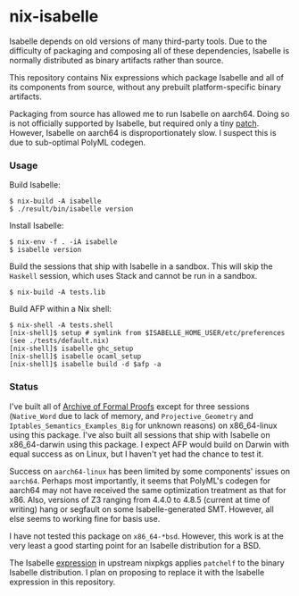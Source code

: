 # nix-isabelle

Isabelle depends on old versions of many third-party tools. Due to the difficulty of packaging and composing all of these dependencies, Isabelle is normally distributed as binary artifacts rather than source.

This repository contains Nix expressions which package Isabelle and all of its components from source, without any prebuilt platform-specific binary artifacts.

Packaging from source has allowed me to run Isabelle on aarch64. Doing so is not officially supported by Isabelle, but required only a tiny [patch](./isabelle/patches/add-platform-aarch64.patch). However, Isabelle on aarch64 is disproportionately slow. I suspect this is due to sub-optimal PolyML codegen.

### Usage

Build Isabelle:
```
$ nix-build -A isabelle
$ ./result/bin/isabelle version
```

Install Isabelle:
```
$ nix-env -f . -iA isabelle
$ isabelle version
```

Build the sessions that ship with Isabelle in a sandbox.
This will skip the `Haskell` session, which uses Stack and cannot be run in a sandbox.
```
$ nix-build -A tests.lib
```

Build AFP within a Nix shell:
```
$ nix-shell -A tests.shell
[nix-shell]$ setup # symlink from $ISABELLE_HOME_USER/etc/preferences (see ./tests/default.nix)
[nix-shell]$ isabelle ghc_setup
[nix-shell]$ isabelle ocaml_setup
[nix-shell]$ isabelle build -d $afp -a
```

### Status

I've built all of [Archive of Formal Proofs](https://www.isa-afp.org/) except for three sessions (`Native_Word` due to lack of memory, and `Projective_Geometry` and `Iptables_Semantics_Examples_Big` for unknown reasons) on x86_64-linux using this package. I've also built all sessions that ship with Isabelle on x86_64-darwin using this package. I expect AFP would build on Darwin with equal success as on Linux, but I haven't yet had the chance to test it.

Success on `aarch64-linux` has been limited by some components' issues on `aarch64`.  Perhaps most importantly, it seems that PolyML's codegen for aarch64 may not have received the same optimization treatment as that for x86. Also, versions of Z3 ranging from 4.4.0 to 4.8.5 (current at time of writing) hang or segfault on some Isabelle-generated SMT. However, all else seems to working fine for basis use.

I have not tested this package on `x86_64-*bsd`. However, this work is at the very least a good starting point for an Isabelle distribution for a BSD.

The Isabelle [expression](https://github.com/NixOS/nixpkgs/blob/master/pkgs/applications/science/logic/isabelle/default.nix) in upstream nixpkgs applies `patchelf` to the binary Isabelle distribution. I plan on proposing to replace it with the Isabelle expression in this repository.
